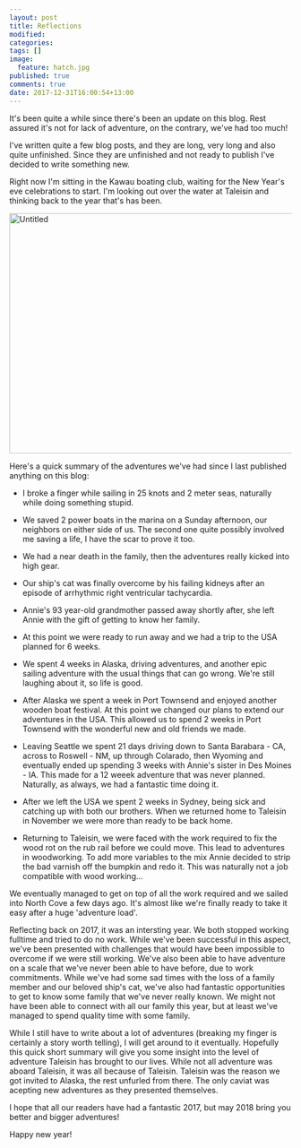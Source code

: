 ```yaml
---
layout: post
title: Reflections
modified:
categories: 
tags: []
image: 
  feature: hatch.jpg
published: true
comments: true
date: 2017-12-31T16:00:54+13:00
---
```

It's been quite a  while since there's been an update on  this blog. Rest assured
it's not for lack of adventure, on the contrary, we've had too much!

I've written quite a few blog posts, and they are long, very long and also quite
unfinished. Since they  are unfinished and not ready to  publish I've decided to
write something new.

Right now I'm sitting in the Kawau boating club, waiting for the New Year's eve
celebrations to start.  I'm looking out over the water  at Taleisin and thinking
back to the year that's has been.

<a data-flickr-embed="true"
href="https://www.flickr.com/photos/sdki/39399924801/" title="Untitled"><img
src="https://farm5.staticflickr.com/4681/39399924801_f6e293ff98_z.jpg"
width="640" height="429" alt="Untitled"></a><script async
src="//embedr.flickr.com/assets/client-code.js" charset="utf-8"></script>

Here's  a quick  summary of  the  adventures we've  had since  I last  published
anything on this blog:

- I broke  a finger while sailing  in 25 knots  and 2 meter seas,  naturally while
doing something stupid.

- We saved  2 power boats in  the marina on  a Sunday afternoon, our  neighbors on
either side of  us. The second one  quite possibly involved me saving  a life, I
have the scar to prove it too.

- We had a near  death in the family, then the adventures  really kicked into high
gear.

- Our ship's cat was  finally overcome by his failing kidneys  after an episode of
arrhythmic right ventricular tachycardia.

- Annie's 93 year-old  grandmother passed away shortly after, she  left Annie with
the gift of getting to know her family.
 
- At this point we were ready to run away and we had a trip to the USA planned for
6 weeks.

-  We spent  4 weeks  in Alaska,  driving adventures,  and another  epic sailing
adventure with  the usual things that  can go wrong. We're  still laughing about
it, so life is good.

- After Alaska we spent a week  in Port Townsend and enjoyed another wooden boat
festival. At  this point we  changed our plans to  extend our adventures  in the
USA. This allowed  us to spend 2  weeks in Port Townsend with  the wonderful new
and old friends we made.

- Leaving Seattle we spent 21 days driving  down to Santa Barabara - CA, across to
Roswell - NM, up through Colarado, then Wyoming and eventually ended up spending
3  weeks with  Annie's sister  in Des  Moines -  IA. This  made for  a 12  weeek
adventure that was never planned. Naturally,  as always, we had a fantastic time
doing it.

- After we  left the USA we  spent 2 weeks in  Sydney, being sick and  catching up
with both  our brothers. When  we returned home to  Taleisin in November  we were
more than ready to be back home.

- Returning to Taleisin, we were faced with  the work required to fix the wood rot
on the rub rail before we could move. This lead to adventures in woodworking. To
add more  variables to the  mix Annie  decided to strip  the bad varnish  off the
bumpkin  and  redo  it. This  was  naturally  not  a  job compatible  with  wood
working...

We eventually managed to get on top of  all the work required and we sailed into
North Cove a few days ago. It's almost  like we're finally ready to take it easy
after a huge 'adventure load'.

Reflecting back  on 2017,  it was  an intersting year.  We both  stopped working
fulltime and tried  to do no work.  While we've been successful  in this aspect,
we've been presented with challenges that would have been impossible to overcome
if we were still working. We've also been able to have adventure on a scale that
we've never been able  to have before, due to work  commitments. While we've had
some sad times with the loss of a  family member and our beloved ship's cat, we've
also had  fantastic opportunities to  get to know  some family that  we've never
really known. We  might not have been  able to connect with all  our family this
year, but at least we've managed to spend quality time with some family.

While I  still have to write  about a lot  of adventures (breaking my  finger is
certainly a story worth telling), I  will get around to it eventually. Hopefully
this quick short summary will give you  some insight into the level of adventure
Taleisin has brought to our lives.  While not all adventure was aboard Taleisin,
it  was all  because of  Taleisin. Taleisin  was the  reason we  got invited  to
Alaska,  the  rest  unfurled  from  there. The  only  caviat  was  acepting  new
adventures as they presented themselves.

I hope that  all our readers have had  a fantastic 2017, but may  2018 bring you
better and bigger adventures!

Happy new year!
